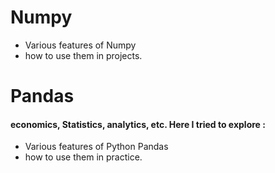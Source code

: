 
# Numpy

<ul>
<li>Various features of Numpy </li>
<li>how to use them in projects.</li>
</ul>


# Pandas
<h4>economics, Statistics, analytics, etc. Here I tried to explore :</h4>
<ul>
<li>Various features of Python Pandas </li>
<li>how to use them in practice.</li>
</ul>
